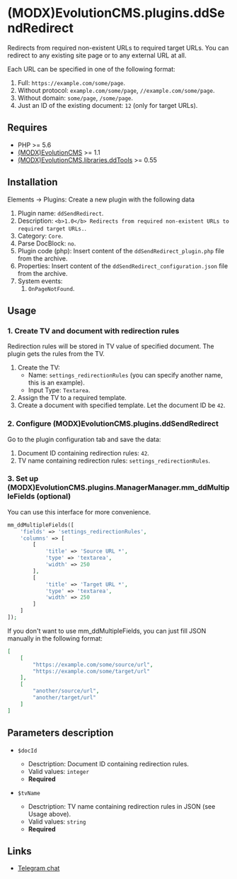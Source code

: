 # (MODX)EvolutionCMS.plugins.ddSendRedirect

Redirects from required non-existent URLs to required target URLs.
You can redirect to any existing site page or to any external URL at all.

Each URL can be specified in one of the following format:
1. Full: `https://example.com/some/page`.
2. Without protocol: `example.com/some/page`, `//example.com/some/page`.
3. Without domain: `some/page`, `/some/page`.
4. Just an ID of the existing document: `12` (only for target URLs).


## Requires

* PHP >= 5.6
* [(MODX)EvolutionCMS](https://github.com/evolution-cms/evolution) >= 1.1
* [(MODX)EvolutionCMS.libraries.ddTools](https://code.divandesign.biz/modx/ddtools) >= 0.55


## Installation


Elements → Plugins: Create a new plugin with the following data

1. Plugin name: `ddSendRedirect`.
2. Description: `<b>1.0</b> Redirects from required non-existent URLs to required target URLs.`.
3. Category: `Core`.
4. Parse DocBlock: `no`.
5. Plugin code (php): Insert content of the `ddSendRedirect_plugin.php` file from the archive.
6. Properties: Insert content of the `ddSendRedirect_configuration.json` file from the archive.
7. System events:
	1. `OnPageNotFound`.


## Usage


### 1. Create TV and document with redirection rules

Redirection rules will be stored in TV value of specified document. The plugin gets the rules from the TV.

1. Create the TV:
	* Name: `settings_redirectionRules` (you can specify another name, this is an example).
	* Input Type: `Textarea`.
2. Assign the TV to a required template.
3. Create a document with specified template. Let the document ID be `42`.


### 2. Configure (MODX)EvolutionCMS.plugins.ddSendRedirect

Go to the plugin configuration tab and save the data:
1. Document ID containing redirection rules: `42`.
2. TV name containing redirection rules: `settings_redirectionRules`.


### 3. Set up (MODX)EvolutionCMS.plugins.ManagerManager.mm_ddMultipleFields (optional)

You can use this interface for more convenience.

```php
mm_ddMultipleFields([
	'fields' => 'settings_redirectionRules',
	'columns' => [
		[
			'title' => 'Source URL *',
			'type' => 'textarea',
			'width' => 250
		],
		[
			'title' => 'Target URL *',
			'type' => 'textarea',
			'width' => 250
		]
	]
]);
```

If you don't want to use mm_ddMultipleFields, you can just fill JSON manually in the following format:

```json
[
	[
		"https://example.com/some/source/url",
		"https://example.com/some/target/url"
	],
	[
		"another/source/url",
		"another/target/url"
	]
]
```


## Parameters description

* `$docId`
	* Desctription: Document ID containing redirection rules.
	* Valid values: `integer`
	* **Required**
	
* `$tvName`
	* Desctription: TV name containing redirection rules in JSON (see Usage above).
	* Valid values: `string`
	* **Required**


## Links

* [Telegram chat](https://t.me/dd_code)


<link rel="stylesheet" type="text/css" href="https://DivanDesign.ru/assets/files/ddMarkdown.css" />